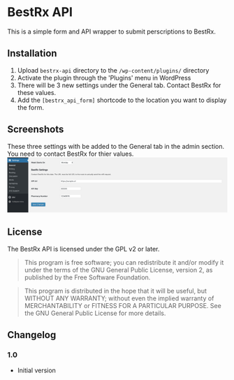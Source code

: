 # BestRx API

This is a simple form and API wrapper to submit perscriptions to BestRx.

## Installation

1. Upload `bestrx-api` directory to the `/wp-content/plugins/` directory
2. Activate the plugin through the 'Plugins' menu in WordPress
3. There will be 3 new settings under the General tab. Contact BestRx for these values.
4. Add the `[bestrx_api_form]` shortcode to the location you want to display the form.

## Screenshots

These three settings with be added to the General tab in the admin section. You need to contact BestRx for thier values.
![Admin Settings Example](https://github.com/adamgleiss/bestrx-api/blob/master/assets/screenshot-1.png)

## License

The BestRx API is licensed under the GPL v2 or later.

> This program is free software; you can redistribute it and/or modify it under the terms of the GNU General Public License, version 2, as published by the Free Software Foundation.

> This program is distributed in the hope that it will be useful, but WITHOUT ANY WARRANTY; without even the implied warranty of MERCHANTABILITY or FITNESS FOR A PARTICULAR PURPOSE. See the GNU General Public License for more details.

## Changelog

### 1.0
* Initial version

